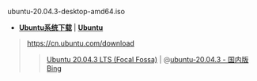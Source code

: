 ubuntu-20.04.3-desktop-amd64.iso


- [**Ubuntu系统下载**](https://cn.ubuntu.com/download) | [**Ubuntu**](https://cn.ubuntu.com/)
> https://cn.ubuntu.com/download
>> [Ubuntu 20.04.3 LTS (Focal Fossa)](https://www.releases.ubuntu.com/20.04/) |  @[ubuntu-20.04.3 - 国内版 Bing](https://cn.bing.com/search?q=ubuntu-20.04.3)

